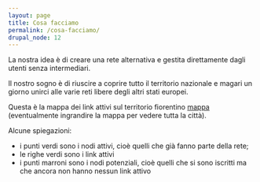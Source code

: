 ```yaml
---
layout: page
title: Cosa facciamo
permalink: /cosa-facciamo/
drupal_node: 12
---
```




La nostra idea è di creare una rete alternativa e gestita direttamente dagli utenti senza intermediari.

Il nostro sogno è di riuscire a coprire tutto il territorio nazionale e magari un giorno unirci alle varie reti libere degli altri stati europei.

Questa è la mappa dei link attivi sul territorio fiorentino [mappa](http://map.ninux.org/select/bellanzer2/) (eventualmente ingrandire la mappa per vedere tutta la città).

Alcune spiegazioni:

* i punti verdi sono i nodi attivi, cioè quelli che già fanno parte della rete;
* le righe verdi sono i link attivi
* i punti marroni sono i nodi potenziali, cioè quelli che si sono iscritti ma che ancora non hanno nessun link attivo
